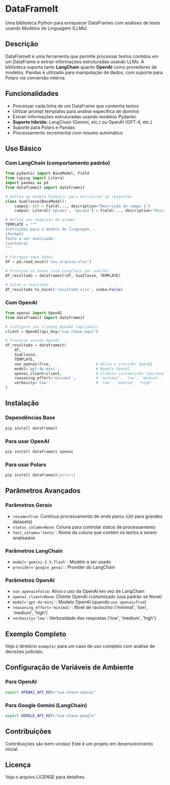 # DataFrameIt

Uma biblioteca Python para enriquecer DataFrames com análises de texto usando Modelos de Linguagem (LLMs).

## Descrição

DataFrameIt é uma ferramenta que permite processar textos contidos em um DataFrame e extrair informações estruturadas usando LLMs. A biblioteca suporta tanto **LangChain** quanto **OpenAI** como provedores de modelos. Pandas é utilizado para manipulação de dados, com suporte para Polars via conversão interna.

## Funcionalidades

- Processar cada linha de um DataFrame que contenha textos
- Utilizar prompt templates para análise específica de domínio
- Extrair informações estruturadas usando modelos Pydantic
- **Suporte híbrido**: LangChain (Gemini, etc.) ou OpenAI (GPT-4, etc.)
- Suporte para Polars e Pandas
- Processamento incremental com resumo automático

## Uso Básico

### Com LangChain (comportamento padrão)

```python
from pydantic import BaseModel, Field
from typing import Literal
import pandas as pd
from dataframeit import dataframeit

# Defina um modelo Pydantic para estruturar as respostas
class SuaClasse(BaseModel):
    campo1: str = Field(..., description="Descrição do campo 1")
    campo2: Literal['opcao1', 'opcao2'] = Field(..., description="Descrição do campo 2")

# Defina seu template de prompt
TEMPLATE = """
Instruções para o modelo de linguagem...
{format}
Texto a ser analisado:
{sentenca}
"""

# Carregue seus dados
df = pd.read_excel('seu_arquivo.xlsx')

# Processe os dados (usa LangChain por padrão)
df_resultado = dataframeit(df, SuaClasse, TEMPLATE)

# Salve o resultado
df_resultado.to_excel('resultado.xlsx', index=False)
```

### Com OpenAI

```python
from openai import OpenAI
from dataframeit import dataframeit

# Configure seu cliente OpenAI (opcional)
client = OpenAI(api_key="sua-chave-aqui")

# Processe usando OpenAI
df_resultado = dataframeit(
    df, 
    SuaClasse, 
    TEMPLATE,
    use_openai=True,                    # Ativa o provider OpenAI
    model='gpt-4o-mini',                # Modelo OpenAI
    openai_client=client,               # Cliente customizado (opcional)
    reasoning_effort='minimal',         # 'minimal', 'low', 'medium', 'high'
    verbosity='low'                     # 'low', 'medium', 'high'
)
```

## Instalação

### Dependências Base
```bash
pip install dataframeit
```

### Para usar OpenAI
```bash
pip install dataframeit openai
```

### Para usar Polars
```bash
pip install dataframeit[polars]
```

## Parâmetros Avançados

### Parâmetros Gerais
- `resume=True`: Continua processamento de onde parou (útil para grandes datasets)
- `status_column=None`: Coluna para controlar status de processamento
- `text_column='texto'`: Nome da coluna que contém os textos a serem analisados

### Parâmetros LangChain
- `model='gemini-2.5-flash'`: Modelo a ser usado
- `provider='google_genai'`: Provider do LangChain

### Parâmetros OpenAI
- `use_openai=False`: Ativa o uso da OpenAI em vez de LangChain
- `openai_client=None`: Cliente OpenAI customizado (usa padrão se None)
- `model='gpt-4o-mini'`: Modelo OpenAI (quando `use_openai=True`)
- `reasoning_effort='minimal'`: Nível de raciocínio ('minimal', 'low', 'medium', 'high')
- `verbosity='low'`: Verbosidade das respostas ('low', 'medium', 'high')

## Exemplo Completo

Veja o diretório `example/` para um caso de uso completo com análise de decisões judiciais.

## Configuração de Variáveis de Ambiente

### Para OpenAI
```bash
export OPENAI_API_KEY="sua-chave-openai"
```

### Para Google Gemini (LangChain)
```bash
export GOOGLE_API_KEY="sua-chave-google"
```

## Contribuições

Contribuições são bem-vindas! Este é um projeto em desenvolvimento inicial.

## Licença

Veja o arquivo LICENSE para detalhes.